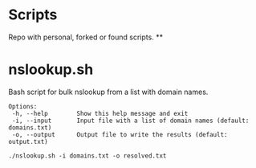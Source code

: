 # Scripts
Repo with personal, forked or found scripts.
**
# nslookup.sh
Bash script for bulk nslookup from a list with domain names.

	Options:
	 -h, --help        Show this help message and exit
	 -i, --input       Input file with a list of domain names (default: domains.txt)
	 -o, --output      Output file to write the results (default: output.txt)

`./nslookup.sh -i domains.txt -o resolved.txt`
